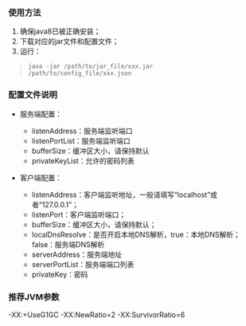 ### 使用方法
1. 确保java8已被正确安装；
2. 下载对应的jar文件和配置文件；
3. 运行：

> ```java -jar /path/to/jar_file/xxx.jar /path/to/config_file/xxx.json```

### 配置文件说明
* 服务端配置：
  * listenAddress：服务端监听端口
  * listenPortList：服务端监听端口
  * bufferSize：缓冲区大小，请保持默认
  * privateKeyList：允许的密码列表

* 客户端配置：
  * listenAddress：客户端监听地址，一般请填写“localhost”或者“127.0.0.1”；
  * listenPort：客户端监听端口；
  * bufferSize：缓冲区大小，请保持默认；
  * localDnsResolve：是否开启本地DNS解析，true：本地DNS解析；false：服务端DNS解析
  * serverAddress：服务端地址
  * serverPortList：服务端端口列表
  * privateKey：密码

### 推荐JVM参数
-XX:+UseG1GC  -XX:NewRatio=2 -XX:SurvivorRatio=6
